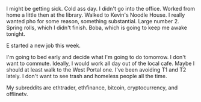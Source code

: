I might be getting sick. Cold ass day. I didn't go into the office. Worked from home a little then at the library. Walked to Kevin's Noodle House. I really wanted pho for some reason, something substantial. Large number 2. Spring rolls, which I didn't finish. Boba, which is going to keep me awake tonight.

E started a new job this week.

I'm going to bed early and decide what I'm going to do tomorrow. I don't want to commute. Ideally, I would work all day out of the local cafe. Maybe I should at least walk to the West Portal one. I've been avoiding T1 and T2 lately. I don't want to see trash and homeless people all the time.

My subreddits are ethtrader, ethfinance, bitcoin, cryptocurrency, and offlinetv.
